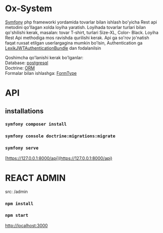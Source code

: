 # Ox-System

[Symfony](https://symfony.com/) php frameworki yordamida tovarlar bilan ishlash bo'yicha Rest api metodini qo'llagan xolda loyiha yaratish. Loyihada tovarlar turlari bilan qo'shilishi kerak,
masalan: tovar T-shirt, turlari Size-XL, Color- Black. Loyiha Rest Api methodiga mos ravishda qurilishi kerak. Api ga so'rov jo'natish faqat ruxsat etilgan userlargagina mumkin bo'lsin, Authentication ga [LexikJWTAuthenticationBundle](https://github.com/lexik/LexikJWTAuthenticationBundle) dan fodalanilsin

Qoshimcha qo'lanishi kerak bo'lganlar: <br />
Database: [postgresql](https://www.postgresql.org/) <br />
Doctrine: [ORM](https://symfony.com/doc/current/doctrine.html) <br />
Formalar bilan ishlashga: [FormType](https://symfony.com/doc/current/forms.html) <br />

# API

## installations

### `symfony composer install`
### `symfony console doctrine:migrations:migrate`
### `symfony serve`
[https://127.0.0.1:8000/api](https://127.0.0.1:8000/api)

# REACT ADMIN

src: /admin
### `npm install`
### `npm start`
[http://localhost:3000](http://localhost:3000)